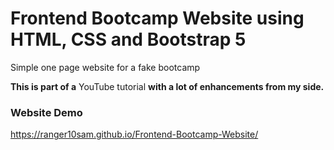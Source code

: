 # Frontend Bootcamp Website using HTML, CSS and Bootstrap 5

Simple one page website for a fake bootcamp

**This is part of a** YouTube tutorial **with a lot of enhancements from my side.**

### Website Demo ###
https://ranger10sam.github.io/Frontend-Bootcamp-Website/

